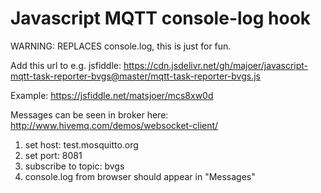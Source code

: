 # Javascript MQTT console-log hook

WARNING: REPLACES console.log, this is just for fun.

Add this url to e.g. jsfiddle: https://cdn.jsdelivr.net/gh/majoer/javascript-mqtt-task-reporter-bvgs@master/mqtt-task-reporter-bvgs.js

Example: https://jsfiddle.net/matsjoer/mcs8xw0d

Messages can be seen in broker here: http://www.hivemq.com/demos/websocket-client/

1. set host: test.mosquitto.org
2. set port: 8081
3. subscribe to topic: bvgs
4. console.log from browser should appear in "Messages"
